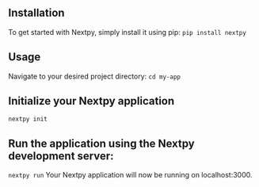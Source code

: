 ## Installation
To get started with Nextpy, simply install it using pip:
`pip install nextpy`

## Usage
Navigate to your desired project directory:
`cd my-app`

## Initialize your Nextpy application
`nextpy init`

## Run the application using the Nextpy development server:
`nextpy run`
Your Nextpy application will now be running on localhost:3000.
